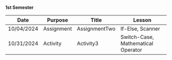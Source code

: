 **1st Semester**

|Date|Purpose|Title|Lesson|
|-------------|-------------|-----|---|
|10/04/2024|Assignment|AssignmentTwo|If-Else, Scanner
|10/31/2024|Activity|Activity3|Switch-Case, Mathematical Operator
